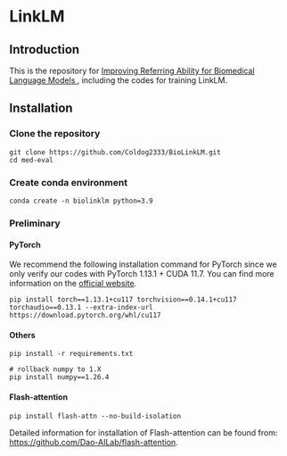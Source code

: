 # LinkLM
## Introduction
This is the repository for [Improving Referring Ability for Biomedical Language Models
](https://openreview.net/pdf?id=v5YGQK1qCP), including the codes for training LinkLM.

## Installation
### Clone the repository
```shell
git clone https://github.com/Coldog2333/BioLinkLM.git
cd med-eval
```

### Create conda environment
```shell
conda create -n biolinklm python=3.9
```

### Preliminary
#### PyTorch
We recommend the following installation command for PyTorch since we only verify our codes with PyTorch 1.13.1 + CUDA 11.7. You can find more information on the [official website](https://pytorch.org/).
```shell
pip install torch==1.13.1+cu117 torchvision==0.14.1+cu117 torchaudio==0.13.1 --extra-index-url https://download.pytorch.org/whl/cu117
```
#### Others
```shell
pip install -r requirements.txt

# rollback numpy to 1.X
pip install numpy==1.26.4
```
#### Flash-attention
```shell
pip install flash-attn --no-build-isolation
```
Detailed information for installation of Flash-attention can be found from: https://github.com/Dao-AILab/flash-attention.

